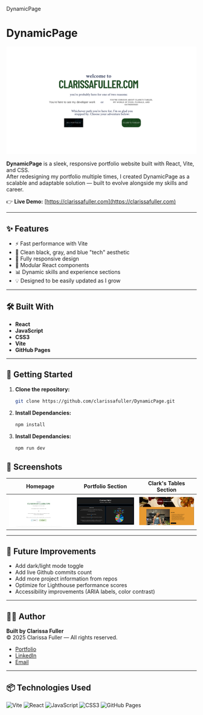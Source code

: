 DynamicPage

# DynamicPage

![Homepage Design](src/assets/welcometo.png)

**DynamicPage** is a sleek, responsive portfolio website built with React, Vite, and CSS.  
After redesigning my portfolio multiple times, I created DynamicPage as a scalable and adaptable solution — built to evolve alongside my skills and career.

👉 **Live Demo:** [https://clarissafuller.com](https://clarissafuller.com)

---

## ✨ Features

- ⚡ Fast performance with Vite
- 🎨 Clean black, gray, and blue "tech" aesthetic
- 📱 Fully responsive design
- 🧩 Modular React components
- 📊 Dynamic skills and experience sections
- 💡 Designed to be easily updated as I grow

---

## 🛠️ Built With

- **React**
- **JavaScript**
- **CSS3**
- **Vite**
- **GitHub Pages**

---

## 🚀 Getting Started

1. **Clone the repository:**
   ```bash
   git clone https://github.com/clarissafuller/DynamicPage.git
   ```
2. **Install Dependancies:**
   ```bash
   npm install
   ```
3. **Install Dependancies:**
   ```bash
   npm run dev
   ```

## 📸 Screenshots

|                     Homepage                      |                  Portfolio Section                  |                   Clark's Tables Section                    |
| :-----------------------------------------------: | :-------------------------------------------------: | :---------------------------------------------------------: |
| ![Homepage Screenshot](./src/assets/homepage.png) | ![Portfolio Screenshot](./src/assets/portfolio.png) | ![Clark's Tables Screenshot](./src/assets/clarkstables.png) |

---

## 🌟 Future Improvements

- Add dark/light mode toggle
- Add live Github commits count
- Add more project information from repos
- Optimize for Lighthouse performance scores
- Accessibility improvements (ARIA labels, color contrast)

---

## 🧑‍💻 Author

**Built by Clarissa Fuller**  
© 2025 Clarissa Fuller — All rights reserved.

- [Portfolio](https://clarissafuller.com)
- [LinkedIn](https://www.linkedin.com/in/clarissa-fuller-360096109/)
- [Email](mailto:clarissafuller5@yahoo.com)

---

## 📦 Technologies Used

![Vite](https://img.shields.io/badge/Vite-646CFF?style=for-the-badge&logo=vite&logoColor=white)
![React](https://img.shields.io/badge/React-20232A?style=for-the-badge&logo=react&logoColor=61DAFB)
![JavaScript](https://img.shields.io/badge/JavaScript-F7DF1E?style=for-the-badge&logo=javascript&logoColor=black)
![CSS3](https://img.shields.io/badge/CSS3-1572B6?style=for-the-badge&logo=css3&logoColor=white)
![GitHub Pages](https://img.shields.io/badge/GitHub%20Pages-222222?style=for-the-badge&logo=github&logoColor=white)
